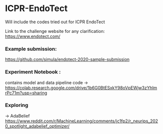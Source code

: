 # ICPR-EndoTect

Will include the codes tried out for ICPR EndoTect

Link to the challenge website for any clarification: https://www.endotect.com/

### Example submission:
https://github.com/simula/endotect-2020-sample-submission

### Experiment Notebook : 
contains model and data pipeline code -> https://colab.research.google.com/drive/1b6G0BtESxkY98oVpEWjw3zYhlmrPc71m?usp=sharing

### Exploring

-> AdaBelief https://www.reddit.com/r/MachineLearning/comments/jc1fp2/r_neurips_2020_spotlight_adabelief_optimizer/
